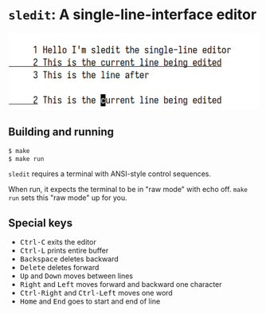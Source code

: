 # `sledit`: A single-line-interface editor

![Screenshot of sledit editing a simple three-line file](screenshot.png)

## Building and running


```console
$ make
$ make run
```

`sledit` requires a terminal with ANSI-style control sequences.

When run, it expects the terminal to be in "raw mode" with echo off. `make run` sets this "raw mode" up for you.

## Special keys

- <kbd>Ctrl-C</kbd> exits the editor
- <kbd>Ctrl-L</kbd> prints entire buffer
- <kbd>Backspace</kbd> deletes backward
- <kbd>Delete</kbd> deletes forward
- <kbd>Up</kbd> and <kbd>Down</kbd> moves between lines
- <kbd>Right</kbd> and <kbd>Left</kbd> moves forward and backward one character
- <kbd>Ctrl-Right</kbd> and <kbd>Ctrl-Left</kbd> moves one word
- <kbd>Home</kbd> and <kbd>End</kbd> goes to start and end of line
